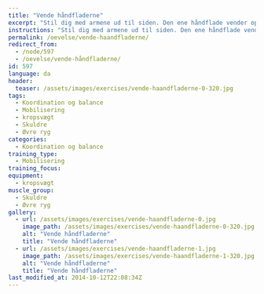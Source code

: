 ```yaml
---
title: "Vende håndfladerne"
excerpt: "Stil dig med armene ud til siden. Den ene håndflade vender opad, mens den anden vender nedad. Kig efter håndfladen, som vender opad. Vend håndfladerne ved at dreje i skuldrene. Skift stille og roligt og mærk efter om der er nogle spring i bevægelsen nogen steder."
instructions: "Stil dig med armene ud til siden. Den ene håndflade vender opad, mens den anden vender nedad. Kig efter håndfladen, som vender opad. Vend håndfladerne ved at dreje i skuldrene. Skift stille og roligt og mærk efter om der er nogle spring i bevægelsen nogen steder."
permalink: /oevelse/vende-haandfladerne/
redirect_from:
  - /node/597
  - /oevelse/vende-håndfladerne/
id: 597
language: da
header:
  teaser: /assets/images/exercises/vende-haandfladerne-0-320.jpg
tags:
  - Koordination og balance
  - Mobilisering
  - kropsvægt
  - Skuldre
  - Øvre ryg
categories:
  - Koordination og balance
training_type: 
  - Mobilisering
training_focus: 
equipment:
  - kropsvægt
muscle_group:
  - Skuldre
  - Øvre ryg
gallery:
  - url: /assets/images/exercises/vende-haandfladerne-0.jpg
    image_path: /assets/images/exercises/vende-haandfladerne-0-320.jpg
    alt: "Vende håndfladerne"
    title: "Vende håndfladerne"
  - url: /assets/images/exercises/vende-haandfladerne-1.jpg
    image_path: /assets/images/exercises/vende-haandfladerne-1-320.jpg
    alt: "Vende håndfladerne"
    title: "Vende håndfladerne"
last_modified_at: 2014-10-12T22:08:34Z
---
```

